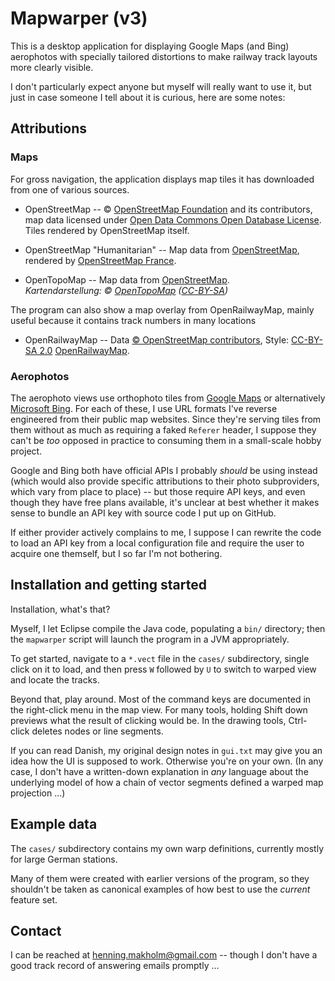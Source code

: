 # Mapwarper (v3)

This is a desktop application for displaying Google Maps (and Bing)
aerophotos with specially tailored distortions to make railway track
layouts more clearly visible.

I don't particularly expect anyone but myself will really want to use
it, but just in case someone I tell about it is curious, here are some
notes:

## Attributions

### Maps

For gross navigation, the application displays map tiles it has
downloaded from one of various sources.

 * OpenStreetMap --
   © [OpenStreetMap Foundation](https://openstreetmap.org/copyright) and
   its contributors, map data licensed under [Open Data Commons Open
   Database License](https://opendatacommons.org/licenses/odbl/).
   Tiles rendered by OpenStreetMap itself.

 * OpenStreetMap "Humanitarian" --
   Map data from [OpenStreetMap](https://osm.org/copyright), rendered by
   [OpenStreetMap France](https://www.openstreetmap.fr/fonds-de-carte/).

 * OpenTopoMap --
   Map data from [OpenStreetMap](https://openstreetmap.org/copyright).  
   _Kartendarstellung: © [OpenTopoMap](http://opentopomap.org/OpenTopoMap)
   ([CC-BY-SA](https://creativecommons.org/licenses/by-sa/3.0/))_

The program can also show a map overlay from OpenRailwayMap, mainly
useful because it contains track numbers in many locations

 * OpenRailwayMap --
   Data [© OpenStreetMap contributors](https://www.openstreetmap.org/copyright),
   Style: [CC-BY-SA 2.0](http://creativecommons.org/licenses/by-sa/2.0/)
   [OpenRailwayMap](http://www.openrailwaymap.org/).

### Aerophotos

The aerophoto views use orthophoto tiles from
[Google Maps](https://www.google.com/maps)
or alternatively [Microsoft Bing](https://www.bing.com/maps).
For each of these, I use URL formats I've reverse engineered from
their public map websites. Since they're serving tiles from them
without as much as requiring a faked `Referer` header, I suppose they
can't be _too_ opposed in practice to consuming them in a small-scale
hobby project.

Google and Bing both have official APIs I probably _should_ be using
instead (which would also provide specific attributions to their photo
subproviders, which vary from place to place) -- but those require API
keys, and even though they have free plans available, it's unclear at
best whether it makes sense to bundle an API key with source code I
put up on GitHub.

If either provider actively complains to me, I suppose I can rewrite
the code to load an API key from a local configuration file and
require the user to acquire one themself, but I so far I'm not
bothering.

## Installation and getting started

Installation, what's that?

Myself, I let Eclipse compile the Java code, populating a `bin/`
directory; then the `mapwarper` script will launch the program in a
JVM appropriately.

To get started, navigate to a `*.vect` file in the `cases/`
subdirectory, single click on it to load, and then press `W` followed
by `U` to switch to warped view and locate the tracks.

Beyond that, play around. Most of the command keys are documented in
the right-click menu in the map view.  For many tools, holding Shift
down previews what the result of clicking would be. In the drawing
tools, Ctrl-click deletes nodes or line segments.

If you can read Danish, my original design notes in `gui.txt` may give
you an idea how the UI is supposed to work. Otherwise you're on your
own.  (In any case, I don't have a written-down explanation in _any_
language about the underlying model of how a chain of vector segments
defined a warped map projection ...)

## Example data

The `cases/` subdirectory contains my own warp definitions, currently
mostly for large German stations.

Many of them were created with earlier versions of the program, so
they shouldn't be taken as canonical examples of how best to use the
_current_ feature set.

## Contact

I can be reached at henning.makholm@gmail.com -- though I don't have a
good track record of answering emails promptly ...
